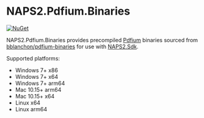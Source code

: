 # NAPS2.Pdfium.Binaries

[![NuGet](https://img.shields.io/nuget/v/NAPS2.Pdfium.Binaries)](https://www.nuget.org/packages/NAPS2.Pdfium.Binaries/)

NAPS2.Pdfium.Binaries provides precompiled [Pdfium](https://pdfium.googlesource.com/pdfium/+/refs/heads/main/README.md) binaries sourced from [bblanchon/pdfium-binaries](https://github.com/bblanchon/pdfium-binaries) for use with [NAPS2.Sdk](https://github.com/cyanfish/naps2/tree/master/NAPS2.Sdk).

Supported platforms:
- Windows 7+ x86
- Windows 7+ x64
- Windows 7+ arm64
- Mac 10.15+ arm64
- Mac 10.15+ x64
- Linux x64
- Linux arm64